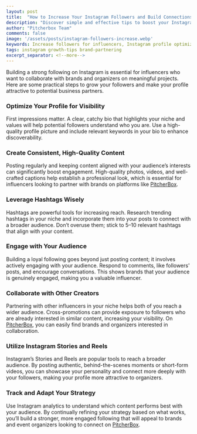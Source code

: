 ```yaml
---
layout: post
title:  "How to Increase Your Instagram Followers and Build Connections with Brands"
description: "Discover simple and effective tips to boost your Instagram followers and build a thriving influencer presence. Perfect for influencers aiming to connect with brands and grow their audience."
author: "Pitcherbox Team"
comments: false
image: '/assets/posts/instagram-followers-increase.webp'
keywords: Increase followers for influencers, Instagram profile optimization, Boost Instagram engagement, Instagram tips for creators, Brand partnerships for influencers
tags: instagram growth-tips brand-partnering
excerpt_separator: <!--more-->
---
```


Building a strong following on Instagram is essential for influencers who want to collaborate with brands and organizers on meaningful projects. <!--more--> Here are some practical steps to grow your followers and make your profile attractive to potential business partners.

### Optimize Your Profile for Visibility

First impressions matter. A clear, catchy bio that highlights your niche and values will help potential followers understand who you are. Use a high-quality profile picture and include relevant keywords in your bio to enhance discoverability.


### Create Consistent, High-Quality Content

Posting regularly and keeping content aligned with your audience’s interests can significantly boost engagement. High-quality photos, videos, and well-crafted captions help establish a professional look, which is essential for influencers looking to partner with brands on platforms like [PitcherBox](https://pitcherbox.com).

### Leverage Hashtags Wisely

Hashtags are powerful tools for increasing reach. Research trending hashtags in your niche and incorporate them into your posts to connect with a broader audience. Don’t overuse them; stick to 5–10 relevant hashtags that align with your content.

### Engage with Your Audience

Building a loyal following goes beyond just posting content; it involves actively engaging with your audience. Respond to comments, like followers' posts, and encourage conversations. This shows brands that your audience is genuinely engaged, making you a valuable influencer.

### Collaborate with Other Creators

Partnering with other influencers in your niche helps both of you reach a wider audience. Cross-promotions can provide exposure to followers who are already interested in similar content, increasing your visibility. On [PitcherBox](https://pitcherbox.com), you can easily find brands and organizers interested in collaboration.

### Utilize Instagram Stories and Reels

Instagram’s Stories and Reels are popular tools to reach a broader audience. By posting authentic, behind-the-scenes moments or short-form videos, you can showcase your personality and connect more deeply with your followers, making your profile more attractive to organizers.

### Track and Adapt Your Strategy

Use Instagram analytics to understand which content performs best with your audience. By continually refining your strategy based on what works, you’ll build a stronger, more engaged following that will appeal to brands and event organizers looking to connect on [PitcherBox](https://pitcherbox.com).
